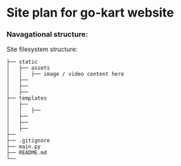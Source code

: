# Site plan for go-kart website



### Navagational structure:

Site filesystem structure:

``` 
├── static
│   ├── assets
│   │   ├── image / video content here
│   ├── 
│   ├── 
│   ├── 
├── templates
│   ├── 
│   │   ├── 
│   ├── 
│   ├── 
│   ├── 
├── 
├── .gitignore
├── main.py
├── README.md
└── 

```